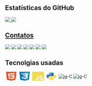 
## Estatísticas do GitHub
<div>
  <a href="https://github.com/joaoguilhermemendes">
  <img height="150em" src="https://github-readme-stats.vercel.app/api?username=joaoguilhermemendes&show_icons=true&theme=dark&include_all_commits=true&count_private=true"/>
  <img height="150em" src="https://github-readme-stats.vercel.app/api/top-langs/?username=joaoguilhermemendes&layout=compact&langs_count=7&theme=dark"/>
</div>


 ## Contatos
<div>
  <a target="blank" href="https://joaoguilhermemendes.github.io/"><img src="https://img.shields.io/badge/Portfolio-00B2FF?style=for-the-badge&logo=portfolio&logoColor=white"></a>
  <a href="https://www.youtube.com/channel/UC4ZZGjr6iErkdvSytagUr8A"><img src="https://img.shields.io/badge/-Youtube-%23EA4335?style=for-the-badge&logo=youtube&logoColor=white" target="_blank"></a>
  <a target="blank" href="https://www.instagram.com/joao_guilherme26/"><img src="https://img.shields.io/badge/-Instagram-%23E4405F?style=for-the-badge&logo=instagram&logoColor=white" target="_blank"></a>
  <a target="blank" href = "mailto:joaoguilhermemendes@id.uff.br"><img src="https://img.shields.io/badge/-Gmail-%23333?style=for-the-badge&logo=gmail&logoColor=white"></a>
  <a target="_blank" href="https://www.linkedin.com/in/jo%C3%A3o-guilherme-porto-mendes-855098209/" target="_blank"><img src="https://img.shields.io/badge/-LinkedIn-%230077B5?style=for-the-badge&logo=linkedin&logoColor=white" target="_blank"></a> 
 <a target="blank" href="https://open.spotify.com/user/22u5sgcsp7bvy23iqjpv4vcbi?si=d89c75a8f5fa415b"><img src="https://img.shields.io/badge/-Spotify-3bb34b?style=for-the-badge&logo=Spotify&logoColor=161f16&link=https://github.com/kennedybarros" target="_blank"></a>
  <a href="https://discord.gg/XUhdepey" target="blank"><img src="https://img.shields.io/badge/Discord-7289DA?style=for-the-badge&logo=discord&logoColor=white"></a> 

 </div>
 
 ## Tecnolgias usadas
 <div>
  <img align="center" alt="jg-HTML" height="30" width="40" src="https://raw.githubusercontent.com/devicons/devicon/master/icons/html5/html5-original.svg"> 
  <img align="center" alt="jg-CSS" height="30" width="40" src="https://raw.githubusercontent.com/devicons/devicon/master/icons/css3/css3-original.svg"> 
  <img align="center" alt="jg-Js" height="30" width="40" src="https://raw.githubusercontent.com/devicons/devicon/master/icons/javascript/javascript-plain.svg"> 
  <img align="center" alt="jg-Python" height="30" width="40" src="https://raw.githubusercontent.com/devicons/devicon/master/icons/python/python-original.svg"> 
  <img align="center" alt="jg-C" height="30" width="40" src="https://cdn.jsdelivr.net/gh/devicons/devicon/icons/c/c-original.svg"> 
  <img align="center" alt="jg-C" height="30" width="40" src="https://cdn.jsdelivr.net/gh/devicons/devicon/icons/bash/bash-original.svg">
 </div>
